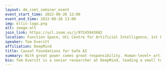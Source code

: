 ```yaml
---
layout: dm_csml_seminar_event
event_start_time: 2022-08-26 12:00
event_end_time: 2022-08-26 13:00
img: ellis-logo.png
alt: image-alt
join_link: https://ucl.zoom.us/j/97245943682
location: Function Space, UCL Centre for Artificial Intelligence, 1st Floor, 90 High Holborn, London WC1V 6BH
speaker: Tom Everitt
affiliation: DeepMind
title: Causal Foundations for Safe AI
summary: With great power comes great responsibility. Human-level+ artificial general intelligence (AGI) may become humanity’s best friend or worst enemy, depending on whether we manage to align its behavior with human interests or not. To overcome this challenge, we must identify the potential pitfalls and develop effective mitigation strategies. In this talk, I’ll argue that (Pearlian) causality offers a useful formal framework for reasoning about AI risk, and describe some of our recent work on this topic. In particular, I’ll cover causal definitions of incentives, agents, side effects, generalization, and preference manipulation, and discuss how techniques like recursion, interpretability, impact measures, incentive design, and path-specific effects can combine to address AGI risks.
bio: Tom Everitt is a senior researcher at DeepMind, leading a small team on causal approaches to AGI safety. He holds a PhD from Australian National University, where he wrote the first PhD thesis fully focused on AGI safety under the supervision of Prof. Marcus Hutter.
---
```

